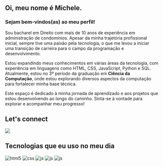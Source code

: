 ## Oi, meu nome é Michele.
### Sejam bem-vindos(as) ao meu perfil!

Sou bacharel em Direito com mais de 10 anos de experiência em administração de condomínios. Apesar da minha trajetória profissional inicial, sempre tive uma paixão pela tecnologia, o que me levou a iniciar uma transição de carreira para o campo da programação e desenvolvimento.

Estou expandindo meus conhecimentos em várias áreas da tecnologia, com experiência em linguagens como HTML, CSS, JavaScript, Python e SQL. Atualmente, estou no 3º período da graduação em <strong>Ciência da Computação</strong>, onde estou explorando diversos aspectos da computação para fortalecer minha base técnica.

Este espaço é dedicado à minha jornada de aprendizado e aos projetos que estou desenvolvendo ao longo do caminho. Sinta-se à vontade para explorar e acompanhar meu progresso!


## Let's connect
<div> 
  <a href="https://www.linkedin.com/in/michele-de-oliveira-martins-569098142" target="_blank">
    <img src="https://img.shields.io/badge/-LinkedIn-%230077B5?style=for-the-badge&logo=linkedin&logoColor=white">
  </a> 
</div>


  ## Tecnologias que eu uso no meu dia
<div style="display: inline_block">
  <img align="center" alt="html5" src="https://img.shields.io/badge/HTML5-E34F26?style=for-the-badge&logo=html5&logoColor=white" />
  <img align="center" alt="css" src="https://img.shields.io/badge/CSS3-1572B6?style=for-the-badge&logo=css3&logoColor=white" />
  <img align="center" alt="js" src="https://img.shields.io/badge/JavaScript-F7DF1E?style=for-the-badge&logo=javascript&logoColor=black" />
  <img align="center" alt="js" src="https://img.shields.io/badge/Python-3776AB?style=for-the-badge&logo=python&logoColor=white" />
  <img align="center" alt="js" src="https://img.shields.io/badge/MySQL-005C84?style=for-the-badge&logo=mysql&logoColor=white" />
  
  
<div>
<br />
   <a href="https://github.com/MicheleOM">

</div>
  
</div><br/>
 
<div> 


</div>
